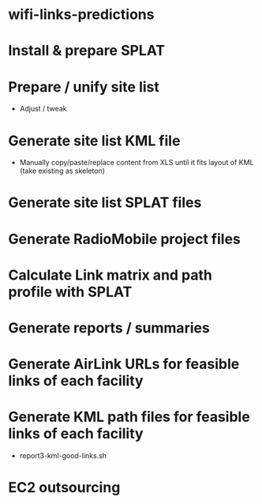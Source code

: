 # wifi-links-predictions


# Install & prepare SPLAT

# Prepare / unify site list

 - Adjust / tweak
 
# Generate site list KML file

- Manually copy/paste/replace content from XLS until it fits layout of KML (take existing as skeleton)

# Generate site list SPLAT files

# Generate RadioMobile project files

# Calculate Link matrix and path profile with SPLAT

# Generate reports / summaries

# Generate AirLink URLs for feasible links of each  facility

# Generate KML path files for feasible links of each facility

- report3-kml-good-links.sh

# EC2 outsourcing
